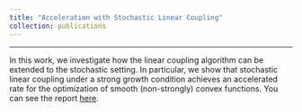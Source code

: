 ```yaml
---
title: "Acceleration with Stochastic Linear Coupling"
collection: publications
---
```


---

In this work, we investigate how the linear coupling algorithm can be extended to the stochastic setting.
In particular, we show that stochastic linear coupling under a strong growth condition achieves an accelerated rate for the optimization of smooth (non-strongly) convex functions.
You can see the report [here](https://bpauld.github.io/files/540_Project.pdf).
